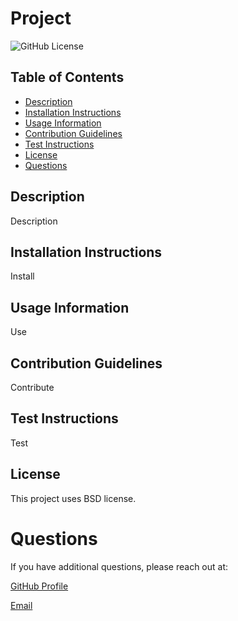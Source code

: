 # Project

![GitHub License](https://img.shields.io/badge/License-BSD-blue.svg)

## Table of Contents
* [Description](#description)
* [Installation Instructions](#installation-instrutions)
* [Usage Information](#usage-information)
* [Contribution Guidelines](#contribution-guidelines)
* [Test Instructions](#test-instructions)
* [License](#License)
* [Questions](#questions)

## Description

Description

## Installation Instructions

Install

## Usage Information

Use

## Contribution Guidelines

Contribute

## Test Instructions

Test

## License
  
  This project uses BSD license.
  

# Questions

If you have additional questions, please reach out at:

[GitHub Profile](User)

[Email](mailto:email@me.com)